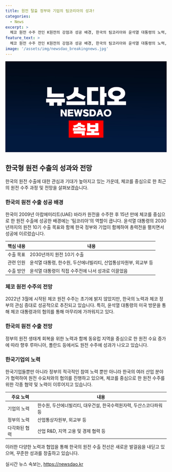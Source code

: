 ```yaml
---
title: 원전 탈출 정부와 기업의 팀코리아의 성과!
categories:
  - News
excerpt: >
  체코 원전 수주 전인 K원전의 강점과 성공 배경, 한국의 팀코리아와 윤석열 대통령의 노력, 그리고 한국 기업들의 체코 원전 수주를 위한 총력전 등을 알리며, 체코 원전 수주가 성사되기까지의 과정과 관련 인물들의 힘든 노력을 담은 기사입니다. 윤 대통령의 체코 방문, 현지 기업 및 관계자와의 원활한 협력, 그리고 한국 기업 중심의 수주 전략에 대한 내용을 담고 있습니다. 요약문에 나타나는 강조된 내용은 체코 원전 수주에 대한 한국의 결정적인 역할과 성공에 대한 이야기입니다.
feature_text: >
  체코 원전 수주 전인 K원전의 강점과 성공 배경, 한국의 팀코리아와 윤석열 대통령의 노력, 그리고 한국 기업들의 체코 원전 수주를 위한 총력전 등을 알리며, 체코 원전 수주가 성사되기까지의 과정과 관련 인물들의 힘든 노력을 담은 기사입니다. 윤 대통령의 체코 방문, 현지 기업 및 관계자와의 원활한 협력, 그리고 한국 기업 중심의 수주 전략에 대한 내용을 담고 있습니다. 요약문에 나타나는 강조된 내용은 체코 원전 수주에 대한 한국의 결정적인 역할과 성공에 대한 이야기입니다.
image: '/assets/img/newsdao_breakingnews.jpg'
---
```


<p><img src="/assets/img/newsdao_breakingnews.jpg" alt="ontimetimes 속보" /></p>

<h2 data-ke-size="size26">한국형 원전 수출의 성과와 전망</h2>

<p data-ke-size="size16">한국의 원전 수출에 대한 관심과 기대가 높아지고 있는 가운데, 체코를 중심으로 한 최근의 원전 수주 과정 및 전망을 살펴보겠습니다.</p>

<h3>한국의 원전 수출 성공 배경</h3>

<p data-ke-size="size16">한국이 2009년 아랍에미리트(UAE) 바라카 원전을 수주한 후 15년 만에 체코를 중심으로 한 원전 수출에 성공한 배경에는 '팀코리아'의 역할이 큽니다. 윤석열 대통령의 2030년까지의 원전 10기 수출 목표와 함께 한국 정부와 기업이 함께하여 총력전을 펼치면서 성공에 이르렀습니다.</p>

<table>
<thead>
<tr>
<th scope="col">핵심 내용</th>
<th scope="col">내용</th>
</tr>
</thead>
<tbody>
<tr>
<td>수출 목표</td>
<td>2030년까지 원전 10기 수출</td>
</tr>
<tr>
<td>관련 인원</td>
<td>윤석열 대통령, 한수원, 두산에너빌리티, 산업통상자원부, 외교부 등</td>
</tr>
<tr>
<td>수출 방안</td>
<td>윤석열 대통령이 직접 수주전에 나서 성과로 이끌었음</td>
</tr>
</tbody>
</table>

<h3>체코 원전 수주의 전망</h3>

<p data-ke-size="size16">2022년 3월에 시작된 체코 원전 수주는 초기에 밝지 않았지만, 한국의 노력과 체코 정부의 관심 증대로 성공적으로 추진되고 있습니다. 특히, 윤석열 대통령의 미국 방문을 통해 체코 대통령과의 협의를 통해 마무리에 가까워지고 있다.</p>

<h3>한국의 원전 수출 전망</h3>

<p data-ke-size="size16">정부의 원전 생태계 회복을 위한 노력과 함께 동유럽 지역을 중심으로 한 원전 수요 증가에 따라 향후 루마니아, 폴란드 등에서도 원전 수주에 성과가 나오고 있습니다.</p>

<h3>한국기업의 노력</h3>

<p data-ke-size="size16">한국기업들뿐만 아니라 정부의 적극적인 참여 노력 뿐만 아니라 한국의 여러 산업 분야가 협력하여 원전 수요처와의 협의를 진행하고 있으며, 체코를 중심으로 한 원전 수주를 위한 각종 협약 및 노력이 이루어지고 있습니다.</p>

<table>
<thead>
<tr>
<th scope="col">주요 노력</th>
<th scope="col">내용</th>
</tr>
</thead>
<tbody>
<tr>
<td>기업의 노력</td>
<td>한수원, 두산에너빌리티, 대우건설, 한국수력원자력, 두산스코다파워 등</td>
</tr>
<tr>
<td>정부의 노력</td>
<td>산업통상자원부, 외교부 등</td>
</tr>
<tr>
<td>다각화된 협력</td>
<td>산업 R&D, 지역 고용 및 경제 협력 등</td>
</tr>
</tbody>
</table>

<p data-ke-size="size16">이러한 다양한 노력과 협업을 통해 한국의 원전 수출 전선은 새로운 발걸음을 내딛고 있으며, 꾸준한 성과를 창출하고 있습니다.</p>
실시간 뉴스 속보는, <a href="https://newsdao.kr" rel="dofollow">https://newsdao.kr</a>


